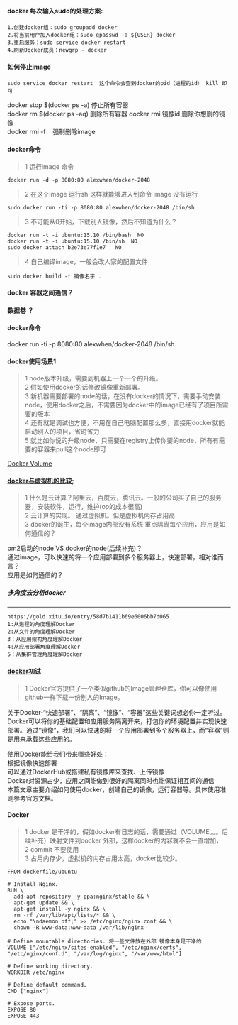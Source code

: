 #### docker 每次输入sudo的处理方案:
```
1.创建docker组：sudo groupadd docker
2.将当前用户加入docker组：sudo gpasswd -a ${USER} docker
3.重启服务：sudo service docker restart
4.刷新Docker成员：newgrp - docker
```
#### 如何停止image
```
sudo service docker restart  这个命令会查到docker的pid（进程的id） kill 即可
```     
docker stop $(docker ps -a) 停止所有容器    
docker rm $(docker ps -aq) 删除所有容器 
docker rmi 镜像id           删除你想删的镜像   
docker rmi -f    强制删除image    
#### docker命令   
>1 运行image 命令  
```
docker run -d -p 8080:80 alexwhen/docker-2048  
```  
>2 在这个image 运行sh 这样就能够进入到命令 image 没有运行   
```
sudo docker run -ti -p 8080:80 alexwhen/docker-2048 /bin/sh   
```  
>3 不可能从0开始，下载别人镜像，然后不知道为什么？   
```
docker run -t -i ubuntu:15.10 /bin/bash  NO   
docker run -t -i ubuntu:15.10 /bin/sh  NO  
sudo docker attach b2e73e77f1e7   NO   
```  
>4 自己编译image，一般会改人家的配置文件
```
sudo docker build -t 镜像名字 .
```  
#### docker 容器之间通信？    
#### 数据卷  ？  
#### docker命令 
docker run -ti -p 8080:80 alexwhen/docker-2048 /bin/sh 
#### docker使用场景1  
>1 node版本升级，需要到机器上一个一个的升级。  
>2 假如使用docker的话修改镜像重新部署。              
>3 新机器需要部署的node的话，在没有docker的情况下，需要手动安装node，使用docker之后，不需要因为docker中的image已经有了项目所需要的版本  
>4 还有就是调试也方便，不用在自己电脑配置那么多，直接用docker就能启动别人的项目，省时省力     
>5 就比如你说的升级node，只需要在registry上传你要的node，所有有需要的容器来pull这个node即可    


[Docker Volume](https://blog.fundebug.com/2017/06/07/what-is-docker-volume/)


#### [docker与虚拟机的比较](https://blog.fundebug.com/2017/05/31/docker-and-vm/);
>1 什么是云计算？阿里云，百度云，腾讯云。一般的公司买了自己的服务器，安装软件，运行，维护(op的成本很高)  
>2 云计算的实现。 通过虚拟机。但是虚拟机内存占用高  
>3  docker的诞生，每个image内部没有系统  重点隔离每个应用，应用是如何通信的？  

pm2启动的node VS docker的node(后续补充)？  
通过image，可以快速的将一个应用部署到多个服务器上，快速部署，相对谁而言？    
应用是如何通信的？

##### 多角度去分析docker
--------------------------------
```
https://gold.xitu.io/entry/58d7b1411b69e6006bb7d065
1:从进程的角度理解Docker
2:从文件的角度理解Docker
3：从应用架构角度理解Docker
4:从应用部署角度理解Docker
5：从集群管理角度理解Docker
```
#### [docker初试](http://blog.acs1899.com/linux/mac/2016/02/15/hellow-docker.html)
>1 Docker官方提供了一个类似github的Image管理仓库，你可以像使用github一样下载一份别人的Image。  

关于Docker-“快速部署”、“隔离”、“镜像”、“容器”这些关键词想必你一定听过。Docker可以将你的基础配置和应用服务隔离开来，打包你的环境配置并实现快速部署。通过“镜像”，我们可以快速的将一个应用部署到多个服务器上，而“容器”则是用来承载这些应用的。    

使用Docker能给我们带来哪些好处：    
根据镜像快速部署    
可以通过DockerHub或搭建私有镜像库来查找、上传镜像   
Docker对资源占少，应用之间能做到很好的隔离同时也能保证相互间的通信   
本篇文章主要介绍如何使用docker，创建自己的镜像，运行容器等。具体使用准则参考官方文档。   

#### Docker
>1  docker 是干净的，假如docker有日志的话，需要通过（VOLUME。。。后续补充）映射文件到docker 外部，这样docker的内容就不会一直增加，  
>2 commit 不要使用  
>3 占用内存少，虚拟机的内存占用太高，docker比较少。  


```
FROM dockerfile/ubuntu

# Install Nginx.
RUN \
  add-apt-repository -y ppa:nginx/stable && \
  apt-get update && \
  apt-get install -y nginx && \
  rm -rf /var/lib/apt/lists/* && \
  echo "\ndaemon off;" >> /etc/nginx/nginx.conf && \
  chown -R www-data:www-data /var/lib/nginx

# Define mountable directories. 将一些文件放在外部 镜像本身是干净的
VOLUME ["/etc/nginx/sites-enabled", "/etc/nginx/certs", "/etc/nginx/conf.d", "/var/log/nginx", "/var/www/html"]

# Define working directory.
WORKDIR /etc/nginx

# Define default command.
CMD ["nginx"]

# Expose ports.
EXPOSE 80
EXPOSE 443

```


